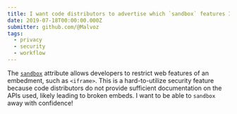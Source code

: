 ```yaml
---
title: I want code distributors to advertise which `sandbox` features I can safely restrict.
date: 2019-07-18T00:00:00.000Z
submitter: github.com/@Malvoz
tags:
  - privacy
  - security
  - workflow
---
```


The [`sandbox`](https://html.spec.whatwg.org/multipage/iframe-embed-object.html#attr-iframe-sandbox) attribute allows developers to restrict web features of an embedment, such as `<iframe>`. This is a hard-to-utilize security feature because code distributors do not provide sufficient documentation on the APIs used, likely leading to broken embeds. I want to be able to `sandbox` away with confidence!
